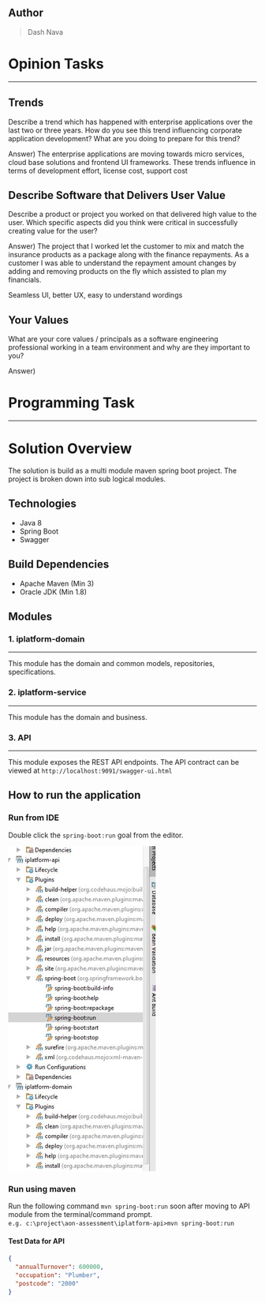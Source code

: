 ## Author
> Dash Nava

# Opinion Tasks
---
## Trends
Describe a trend which has happened with enterprise applications over the last two or three years. 
How do you see this trend influencing corporate application development? What are you doing to prepare for this trend?


Answer) The enterprise applications are moving towards micro services, cloud base solutions and frontend UI frameworks.
These trends influence in terms of development effort, license cost, support cost

## Describe Software that Delivers User Value
Describe a product or project you worked on that delivered high value to the user. 
Which specific aspects did you think were critical in successfully creating value for the user?

Answer) The project that I worked let the customer to mix and match the insurance products as a package along with the finance repayments.
As a customer I was able to understand the repayment amount changes by adding and removing products on the fly which assisted to plan my financials.

Seamless UI, better UX, easy to understand wordings

## Your Values
What are your core values / principals as a software engineering professional working in a team environment and why are they important to you?

Answer)

# Programming Task
---
# Solution Overview

The solution is build as a multi module maven spring boot project. 
The project is broken down into sub logical modules.


## Technologies
* Java 8
* Spring Boot
* Swagger

## Build Dependencies

* Apache Maven (Min 3)
* Oracle JDK (Min 1.8)

## Modules

### 1. iplatform-domain
---
This module has the domain and common models, repositories, specifications.
### 2. iplatform-service
---
This module has the domain and business.

### 3. API
---
This module exposes the REST API endpoints. The API contract can be viewed at ```http://localhost:9091/swagger-ui.html```

## How to run the application


### Run from IDE
Double click the ```spring-boot:run``` goal from the editor.

![IDE Screenshot](docs/AON.JPG)

### Run using maven
Run the following command `mvn spring-boot:run` soon after moving to API module from the terminal/command prompt.
<br>```e.g. c:\project\aon-assessment\iplatform-api>mvn spring-boot:run```

#### Test Data for API
```json
{
  "annualTurnover": 600000,
  "occupation": "Plumber",
  "postcode": "2000"
}
```


